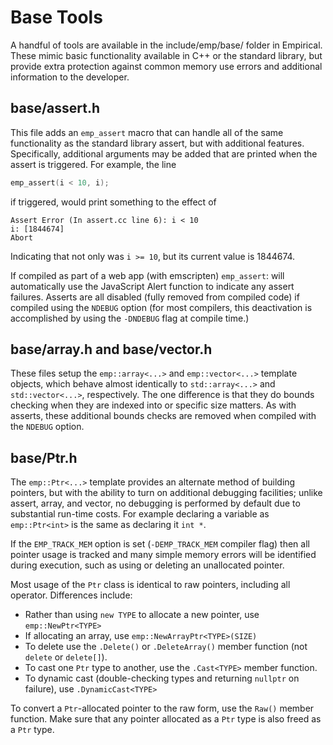 # Base Tools

A handful of tools are available in the include/emp/base/ folder in
Empirical. These mimic basic functionality available in C++ or the
standard library, but provide extra protection against common memory use
errors and additional information to the developer.

## base/assert.h

This file adds an `emp_assert` macro that can handle all of the same
functionality as the standard library assert, but with additional
features. Specifically, additional arguments may be added that are
printed when the assert is triggered. For example, the line

```cpp
emp_assert(i < 10, i);
```

if triggered, would print something to the effect of

```shell
Assert Error (In assert.cc line 6): i < 10
i: [1844674]
Abort
```

Indicating that not only was `i >= 10`, but its current value is
1844674.

If compiled as part of a web app (with emscripten) `emp_assert`: will
automatically use the JavaScript Alert function to indicate any assert
failures. Asserts are all disabled (fully removed from compiled code) if
compiled using the `NDEBUG` option (for most compilers, this
deactivation is accomplished by using the `-DNDEBUG` flag at compile
time.)

## base/array.h and base/vector.h

These files setup the `emp::array<...>` and `emp::vector<...>` template
objects, which behave almost identically to `std::array<...>` and
`std::vector<...>`, respectively. The one difference is that they do
bounds checking when they are indexed into or specific size matters. As
with asserts, these additional bounds checks are removed when compiled
with the `NDEBUG` option.

## base/Ptr.h

The `emp::Ptr<...>` template provides an alternate method of building
pointers, but with the ability to turn on additional debugging
facilities; unlike assert, array, and vector, no debugging is performed
by default due to substantial run-time costs. For example declaring a
variable as `emp::Ptr<int>` is the same as declaring it `int *`.

If the `EMP_TRACK_MEM` option is set (`-DEMP_TRACK_MEM` compiler flag)
then all pointer usage is tracked and many simple memory errors will be
identified during execution, such as using or deleting an unallocated
pointer.

Most usage of the `Ptr` class is identical to raw pointers, including
all operator. Differences include:

-   Rather than using `new TYPE` to allocate a new pointer, use
    `emp::NewPtr<TYPE>`
-   If allocating an array, use `emp::NewArrayPtr<TYPE>(SIZE)`
-   To delete use the `.Delete()` or `.DeleteArray()` member function
    (not `delete` or `delete[]`).
-   To cast one `Ptr` type to another, use the `.Cast<TYPE>` member
    function.
-   To dynamic cast (double-checking types and returning `nullptr` on
    failure), use `.DynamicCast<TYPE>`

To convert a `Ptr`-allocated pointer to the raw form, use the `Raw()`
member function. Make sure that any pointer allocated as a `Ptr` type is
also freed as a `Ptr` type.
